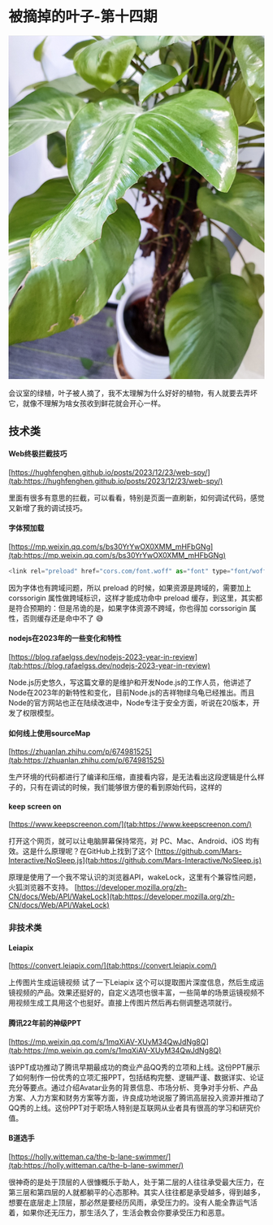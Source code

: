 # 被摘掉的叶子-第十四期

![image.png](../../images/65e7db266dcc6.png)


会议室的绿植，叶子被人摘了，我不太理解为什么好好的植物，有人就要去弄坏它，就像不理解为啥女孩收到鲜花就会开心一样。

## 技术类

#### Web终极拦截技巧
[https://hughfenghen.github.io/posts/2023/12/23/web-spy/](tab:https://hughfenghen.github.io/posts/2023/12/23/web-spy/)

里面有很多有意思的拦截，可以看看，特别是页面一直刷新，如何调试代码，感觉又新增了我的调试技巧。

#### 字体预加载

[https://mp.weixin.qq.com/s/bs30YrYwOX0XMM_mHFbGNg](tab:https://mp.weixin.qq.com/s/bs30YrYwOX0XMM_mHFbGNg)

```javascript
<link rel="preload" href="cors.com/font.woff" as="font" type="font/woff" crossorigin />

```

因为字体也有跨域问题，所以 preload 的时候，如果资源是跨域的，需要加上 corssorigin 属性做跨域标识，这样才能成功命中 preload 缓存，到这里，其实都是符合预期的：但是吊诡的是，如果字体资源不跨域，你也得加 corssorigin 属性，否则缓存还是命中不了 😅


#### nodejs在2023年的一些变化和特性
[https://blog.rafaelgss.dev/nodejs-2023-year-in-review](tab:https://blog.rafaelgss.dev/nodejs-2023-year-in-review)

Node.js历史悠久，写这篇文章的是维护和开发Node.js的工作人员，他讲述了Node在2023年的新特性和变化，目前Node.js的吉祥物绿乌龟已经推出。而且Node的官方网站也正在陆续改进中，Node专注于安全方面，听说在20版本，开发了权限模型。


#### 如何线上使用sourceMap

[https://zhuanlan.zhihu.com/p/674981525](tab:https://zhuanlan.zhihu.com/p/674981525)

生产环境的代码都进行了编译和压缩，直接看内容，是无法看出这段逻辑是什么样子的，只有在调试的时候，我们能够很方便的看到原始代码，这样的

#### keep screen on

[https://www.keepscreenon.com/](tab:https://www.keepscreenon.com/)

打开这个网页，就可以让电脑屏幕保持常亮，对 PC、Mac、Android、iOS 均有效。这是什么原理呢？在GitHub上找到了这个
[https://github.com/Mars-Interactive/NoSleep.js](tab:https://github.com/Mars-Interactive/NoSleep.js)

原理是使用了一个我不常认识的浏览器API，wakeLock，这里有个兼容性问题，火狐浏览器不支持。
[https://developer.mozilla.org/zh-CN/docs/Web/API/WakeLock](tab:https://developer.mozilla.org/zh-CN/docs/Web/API/WakeLock)


### 非技术类



#### Leiapix

[https://convert.leiapix.com/](tab:https://convert.leiapix.com/)

上传图片生成运镜视频 试了一下Leiapix 这个可以提取图片深度信息，然后生成运镜视频的产品。效果还挺好的，自定义选项也很丰富，一些简单的场景运镜视频不用视频生成工具用这个也挺好。直接上传图片然后再右侧调整选项就行。


#### 腾讯22年前的神级PPT

[https://mp.weixin.qq.com/s/1mqXiAV-XUyM34QwJdNg8Q](tab:https://mp.weixin.qq.com/s/1mqXiAV-XUyM34QwJdNg8Q)

该PPT成功推动了腾讯早期最成功的商业产品QQ秀的立项和上线。这份PPT展示了如何制作一份优秀的立项汇报PPT，包括结构完整、逻辑严谨、数据详实、论证充分等要点。通过介绍Avatar业务的背景信息、市场分析、竞争对手分析、产品方案、人力方案和财务方案等方面，许良成功地说服了腾讯高层投入资源并推动了QQ秀的上线。这份PPT对于职场人特别是互联网从业者具有很高的学习和研究价值。


#### B道选手
[https://holly.witteman.ca/the-b-lane-swimmer/](tab:https://holly.witteman.ca/the-b-lane-swimmer/)

很神奇的是处于顶层的人很慷概乐于助人，处于第二层的人往往承受最大压力，在第三层和第四层的人就都躺平的心态那种。其实人往往都是承受越多，得到越多，想要在底层走上顶层，那必然是要经历风雨，承受压力的。没有人能全靠运气活着，如果你还无压力，那生活久了，生活会教会你要承受压力和恶意。


